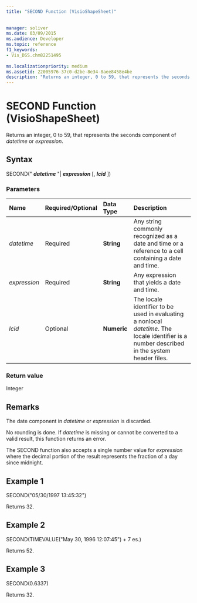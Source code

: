 ```yaml
---
title: "SECOND Function (VisioShapeSheet)"
 
 
manager: soliver
ms.date: 03/09/2015
ms.audience: Developer
ms.topic: reference
f1_keywords:
- Vis_DSS.chm82251495
 
ms.localizationpriority: medium
ms.assetid: 22005976-37c0-d2be-8e34-8aee8458e4be
description: "Returns an integer, 0 to 59, that represents the seconds component of datetime or expression."
---
```


# SECOND Function (VisioShapeSheet)

Returns an integer, 0 to 59, that represents the seconds component of  _datetime_ or  _expression_.
  
## Syntax

SECOND(" ***datetime*** "| ***expression*** [, ***lcid*** ]) 
  
### Parameters

|**Name**|**Required/Optional**|**Data Type**|**Description**|
|:-----|:-----|:-----|:-----|
| _datetime_ <br/> |Required  <br/> |**String** <br/> |Any string commonly recognized as a date and time or a reference to a cell containing a date and time. |
| _expression_ <br/> |Required  <br/> |**String** <br/> | Any expression that yields a date and time. |
| _lcid_ <br/> |Optional  <br/> |**Numeric** <br/> |The locale identifier to be used in evaluating a nonlocal  _datetime_. The locale identifier is a number described in the system header files. |
   
### Return value

Integer
  
## Remarks

The date component in  _datetime_ or  _expression_ is discarded. 
  
No rounding is done. If  _datetime_ is missing or cannot be converted to a valid result, this function returns an error. 
  
The SECOND function also accepts a single number value for  _expression_ where the decimal portion of the result represents the fraction of a day since midnight. 
  
## Example 1

SECOND("05/30/1997 13:45:32")
  
Returns 32.
  
## Example 2

SECOND(TIMEVALUE("May 30, 1996 12:07:45") + 7 es.)
  
Returns 52.
  
## Example 3

SECOND(0.6337)
  
Returns 32.
  

